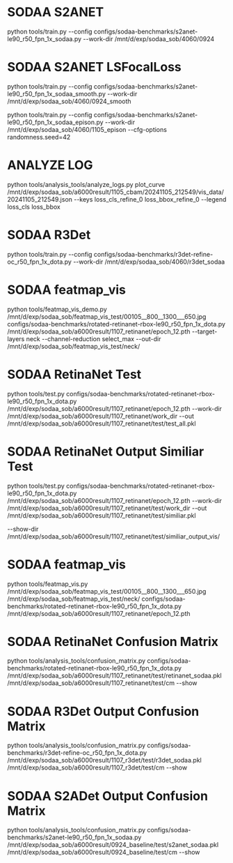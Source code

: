 # SODAA S2ANET
python tools/train.py --config configs/sodaa-benchmarks/s2anet-le90_r50_fpn_1x_sodaa.py --work-dir /mnt/d/exp/sodaa_sob/4060/0924

# SODAA S2ANET LSFocalLoss
python tools/train.py --config configs/sodaa-benchmarks/s2anet-le90_r50_fpn_1x_sodaa_smooth.py --work-dir /mnt/d/exp/sodaa_sob/4060/0924_smooth

python tools/train.py --config configs/sodaa-benchmarks/s2anet-le90_r50_fpn_1x_sodaa_epison.py --work-dir /mnt/d/exp/sodaa_sob/4060/1105_epison --cfg-options randomness.seed=42

# ANALYZE LOG
python tools/analysis_tools/analyze_logs.py plot_curve /mnt/d/exp/sodaa_sob/a6000result/1105_cbam/20241105_212549/vis_data/20241105_212549.json --keys loss_cls_refine_0 loss_bbox_refine_0 --legend loss_cls loss_bbox

# SODAA R3Det
python tools/train.py --config configs/sodaa-benchmarks/r3det-refine-oc_r50_fpn_1x_dota.py --work-dir /mnt/d/exp/sodaa_sob/4060/r3det_sodaa

# SODAA featmap_vis
python tools/featmap_vis_demo.py /mnt/d/exp/sodaa_sob/featmap_vis_test/00105__800__1300___650.jpg configs/sodaa-benchmarks/rotated-retinanet-rbox-le90_r50_fpn_1x_dota.py /mnt/d/exp/sodaa_sob/a6000result/1107_retinanet/epoch_12.pth --target-layers neck --channel-reduction select_max --out-dir /mnt/d/exp/sodaa_sob/featmap_vis_test/neck/

# SODAA RetinaNet Test
python tools/test.py configs/sodaa-benchmarks/rotated-retinanet-rbox-le90_r50_fpn_1x_dota.py /mnt/d/exp/sodaa_sob/a6000result/1107_retinanet/epoch_12.pth --work-dir /mnt/d/exp/sodaa_sob/a6000result/1107_retinanet/work_dir --out /mnt/d/exp/sodaa_sob/a6000result/1107_retinanet/test/test_all.pkl

# SODAA RetinaNet Output Similiar Test
python tools/test.py configs/sodaa-benchmarks/rotated-retinanet-rbox-le90_r50_fpn_1x_dota.py /mnt/d/exp/sodaa_sob/a6000result/1107_retinanet/epoch_12.pth --work-dir /mnt/d/exp/sodaa_sob/a6000result/1107_retinanet/test/work_dir --out /mnt/d/exp/sodaa_sob/a6000result/1107_retinanet/test/similiar.pkl 

--show-dir /mnt/d/exp/sodaa_sob/a6000result/1107_retinanet/test/similiar_output_vis/

# SODAA featmap_vis
python tools/featmap_vis.py /mnt/d/exp/sodaa_sob/featmap_vis_test/00105__800__1300___650.jpg /mnt/d/exp/sodaa_sob/featmap_vis_test/neck/ configs/sodaa-benchmarks/rotated-retinanet-rbox-le90_r50_fpn_1x_dota.py /mnt/d/exp/sodaa_sob/a6000result/1107_retinanet/epoch_12.pth

# SODAA RetinaNet Confusion Matrix
python tools/analysis_tools/confusion_matrix.py configs/sodaa-benchmarks/rotated-retinanet-rbox-le90_r50_fpn_1x_dota.py /mnt/d/exp/sodaa_sob/a6000result/1107_retinanet/test/retinanet_sodaa.pkl /mnt/d/exp/sodaa_sob/a6000result/1107_retinanet/test/cm --show

# SODAA R3Det Output Confusion Matrix
python tools/analysis_tools/confusion_matrix.py configs/sodaa-benchmarks/r3det-refine-oc_r50_fpn_1x_dota.py /mnt/d/exp/sodaa_sob/a6000result/1107_r3det/test/r3det_sodaa.pkl /mnt/d/exp/sodaa_sob/a6000result/1107_r3det/test/cm --show

# SODAA S2ADet Output Confusion Matrix
python tools/analysis_tools/confusion_matrix.py configs/sodaa-benchmarks/s2anet-le90_r50_fpn_1x_sodaa.py /mnt/d/exp/sodaa_sob/a6000result/0924_baseline/test/s2anet_sodaa.pkl /mnt/d/exp/sodaa_sob/a6000result/0924_baseline/test/cm --show